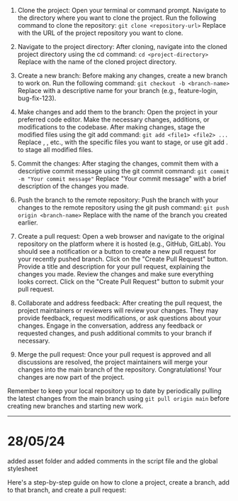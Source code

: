 1. Clone the project:
   Open your terminal or command prompt.
   Navigate to the directory where you want to clone the project.
   Run the following command to clone the repository:
   `git clone <repository-url>`
   Replace <repository-url> with the URL of the project repository you want to clone.

2. Navigate to the project directory:
   After cloning, navigate into the cloned project directory using the cd command:
   `cd <project-directory>`
   Replace <project-directory> with the name of the cloned project directory.

3. Create a new branch:
   Before making any changes, create a new branch to work on. Run the following command:
   `git checkout -b <branch-name>`
   Replace <branch-name> with a descriptive name for your branch (e.g., feature-login, bug-fix-123).

4. Make changes and add them to the branch:
   Open the project in your preferred code editor.
   Make the necessary changes, additions, or modifications to the codebase.
   After making changes, stage the modified files using the git add command:
   `git add <file1> <file2> ...`
   Replace <file1>, <file2>, etc., with the specific files you want to stage, or use git add . to stage all modified files.

5. Commit the changes:
   After staging the changes, commit them with a descriptive commit message using the git commit command:
   `git commit -m "Your commit message"`
   Replace "Your commit message" with a brief description of the changes you made.

6. Push the branch to the remote repository:
   Push the branch with your changes to the remote repository using the git push command:
   `git push origin <branch-name>`
   Replace <branch-name> with the name of the branch you created earlier.

7. Create a pull request:
   Open a web browser and navigate to the original repository on the platform where it is hosted (e.g., GitHub, GitLab).
   You should see a notification or a button to create a new pull request for your recently pushed branch.
   Click on the "Create Pull Request" button.
   Provide a title and description for your pull request, explaining the changes you made.
   Review the changes and make sure everything looks correct.
   Click on the "Create Pull Request" button to submit your pull request.

8. Collaborate and address feedback:
   After creating the pull request, the project maintainers or reviewers will review your changes.
   They may provide feedback, request modifications, or ask questions about your changes.
   Engage in the conversation, address any feedback or requested changes, and push additional commits to your branch if necessary.

9. Merge the pull request:
   Once your pull request is approved and all discussions are resolved, the project maintainers will merge your changes into the main branch of the repository.
   Congratulations! Your changes are now part of the project.

Remember to keep your local repository up to date by periodically pulling the latest changes from the main branch using `git pull origin main` before creating new branches and starting new work.

---

# 28/05/24

added asset folder and added comments in the script file and the global stylesheet

Here's a step-by-step guide on how to clone a project, create a branch, add to that branch, and create a pull request:
